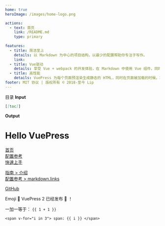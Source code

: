 ```yaml
---
home: true
heroImage: /images/home-logo.png

actions:
  - text: 首页
    link: /README.md
    type: primary
    
features:
  - title: 简洁至上
    details: 以 Markdown 为中心的项目结构，以最少的配置帮助你专注于写作。
    link: 
  - title: Vue驱动
    details: 享受 Vue + webpack 的开发体验，在 Markdown 中使用 Vue 组件，同时可以使用 Vue 来开发自定义主题。
  - title: 高性能
    details: VuePress 为每个页面预渲染生成静态的 HTML，同时在页面被加载的时候，将作为 SPA 运行。
footer: MIT 协议 | 版权所有 © 2018-至今 Lip
---
```


目录
**Input**

```md
[[toc]]
```

**Output**

# Hello VuePress

<!-- 相对路径 -->

[首页](../README.md)  
[配置参考](../reference/config.md)  
[快速上手](./getting-started.md)

<!-- 绝对路径 -->

[指南 > 介绍](/zh/guide/introduction.md)  
[配置参考 > markdown.links](/zh/reference/config.md#links)

<!-- URL -->

[GitHub](https://github.com)

Emoji :tada: 
VuePress 2 已经发布 :tada: ！


一加一等于： `{{ 1 + 1 }}`

`<span v-for="i in 3"> span: {{ i }} </span>`
